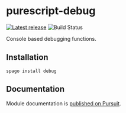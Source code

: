 # purescript-debug

[![Latest release](http://img.shields.io/github/release/garyb/purescript-debug.svg)](https://github.com/garyb/purescript-debug/releases)
![Build Status](https://github.com/garyb/purescript-debug/actions/workflows/ci.yml/badge.svg)

Console based debugging functions.

## Installation

```
spago install debug
```

## Documentation

Module documentation is [published on Pursuit](http://pursuit.purescript.org/packages/purescript-debug).
